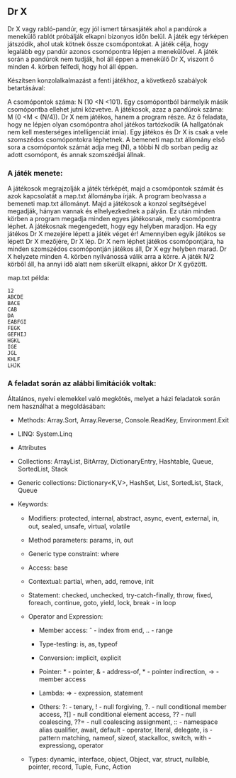 ## Dr X

Dr X vagy rabló-pandúr, egy jól ismert társasjáték ahol a pandúrok a menekülő rablót próbálják elkapni bizonyos időn belül. A játék egy térképen játszódik, ahol utak kötnek össze csomópontokat. A játék célja, hogy legalább egy pandúr azonos csomópontra lépjen a menekülővel. A játék során a pandúrok nem tudják, hol áll éppen a menekülő Dr X, viszont ő minden 4. körben felfedi, hogy hol áll éppen.

Készítsen konzolalkalmazást a fenti játékhoz, a következő szabályok betartásával:

A csomópontok száma: N (10 <N <101). Egy csomópontból bármelyik másik csomópontba ellehet jutni közvetve. A játékosok, azaz a pandúrok száma: M (0 <M < (N/4)). Dr X nem játékos, hanem a program része. Az ő feladata, hogy ne lépjen olyan csomópontra ahol játékos tartózkodik (A hallgatónak nem kell mesterséges intelligenciát írnia). Egy játékos és Dr X is csak a vele szomszédos csomópontokra léphetnek. A bemeneti map.txt állomány első sora a csomópontok számát adja meg (N), a többi N db sorban pedig az adott csomópont, és annak szomszédjai állnak.

### A játék menete:

A játékosok megrajzolják a játék térképét, majd a csomópontok számát és azok kapcsolatát a map.txt állományba írják. A program beolvassa a bemeneti map.txt állományt. Majd a játékosok a konzol segítségével megadják, hányan vannak és elhelyezkednek a pályán. Ez után minden körben a program megadja minden egyes játékosnak, mely csomópontra léphet. A játékosnak megengedett, hogy egy helyben maradjon. Ha egy játékos Dr X mezejére lépett a játék véget ér! Amennyiben egyik játékos se lépett Dr X mezőjére, Dr X lép. Dr X nem léphet játékos csomópontjára, ha minden szomszédos csomópontján játékos áll, Dr X egy helyben marad. Dr X helyzete minden 4. körben nyilvánossá válik arra a körre. A játék N/2 körből áll, ha annyi idő alatt nem sikerült elkapni, akkor Dr X győzött.

map.txt példa:
```
12
ABCDE
BACE
CAB
DA
EABFGI
FEGK
GEFHIJ
HGKL
IGE
JGL
KHLF
LHJK
```

### A feladat során az alábbi limitációk voltak:

Általános, nyelvi elemekkel való megkötés, melyet a házi feladatok során nem használhat a megoldásában:

- Methods: Array.Sort, Array.Reverse, Console.ReadKey, Environment.Exit

- LINQ: System.Linq

- Attributes

- Collections: ArrayList, BitArray, DictionaryEntry, Hashtable, Queue, SortedList, Stack
- Generic collections:    Dictionary<K,V>, HashSet<T>, List<T>, SortedList<T>, Stack<T>, Queue<T>

- Keywords:

    - Modiﬁers: protected, internal, abstract, async, event, external, in, out, sealed, unsafe, virtual, volatile

    - Method parameters: params, in, out

    - Generic type constraint: where

    - Access: base

    - Contextual: partial, when, add, remove, init

    - Statement: checked, unchecked, try-catch-finally, throw, fixed, foreach, continue, goto, yield, lock, break - in loop

    - Operator and Expression:

        - Member access:  ˆ - index from end, .. - range

        - Type-testing: is, as, typeof

        - Conversion: implicit, explicit

        - Pointer: * - pointer, & - address-of, * - pointer indirection, -> - member access

        - Lambda: => - expression, statement

        - Others: ?: - tenary, ! - null forgiving, ?. - null conditional member access, ?[] - null conditional element access, ?? - null coalescing, ??= - null coalescing assignment, :: - namespace alias qualiﬁer, await, default - operator, literal, delegate, is - pattern matching, nameof, sizeof, stackalloc, switch, with - expressiong, operator

    - Types: dynamic, interface, object, Object, var, struct, nullable, pointer, record, Tuple, Func<T>, Action<T>
